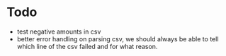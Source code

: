 # Todo

- test negative amounts in csv
- better error handling on parsing csv, we should always be able to tell which line of the csv failed and for what reason.
